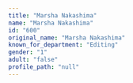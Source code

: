 ```yaml
---
title: "Marsha Nakashima"
name: "Marsha Nakashima"
id: "600"
original_name: "Marsha Nakashima"
known_for_department: "Editing"
gender: "1"
adult: "false"
profile_path: "null"
---
```

